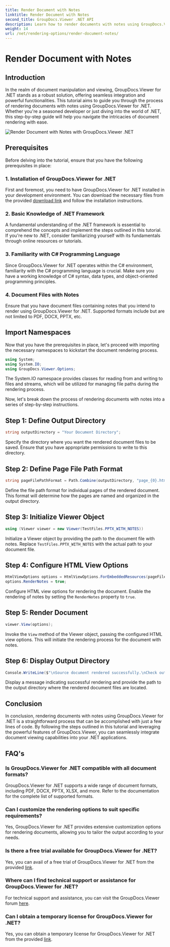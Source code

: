 ```yaml
---
title: Render Document with Notes
linktitle: Render Document with Notes
second_title: GroupDocs.Viewer .NET API
description: Learn how to render documents with notes using GroupDocs.Viewer for .NET. Step-by-step tutorial for seamless integration into your .NET applications.
weight: 14
url: /net/rendering-options/render-document-notes/
---
```


# Render Document with Notes

## Introduction
In the realm of document manipulation and viewing, GroupDocs.Viewer for .NET stands as a robust solution, offering seamless integration and powerful functionalities. This tutorial aims to guide you through the process of rendering documents with notes using GroupDocs.Viewer for .NET. Whether you're a seasoned developer or just diving into the world of .NET, this step-by-step guide will help you navigate the intricacies of document rendering with ease.

![Render Document with Notes with GroupDocs.Viewer .NET](/viewer/rendering-options/render-document-with-notes.png)

## Prerequisites
Before delving into the tutorial, ensure that you have the following prerequisites in place:
### 1. Installation of GroupDocs.Viewer for .NET
First and foremost, you need to have GroupDocs.Viewer for .NET installed in your development environment. You can download the necessary files from the provided [download link](https://releases.groupdocs.com/viewer/net/) and follow the installation instructions.
### 2. Basic Knowledge of .NET Framework
A fundamental understanding of the .NET framework is essential to comprehend the concepts and implement the steps outlined in this tutorial. If you're new to .NET, consider familiarizing yourself with its fundamentals through online resources or tutorials.
### 3. Familiarity with C# Programming Language
Since GroupDocs.Viewer for .NET operates within the C# environment, familiarity with the C# programming language is crucial. Make sure you have a working knowledge of C# syntax, data types, and object-oriented programming principles.
### 4. Document Files with Notes
Ensure that you have document files containing notes that you intend to render using GroupDocs.Viewer for .NET. Supported formats include but are not limited to PDF, DOCX, PPTX, etc.

## Import Namespaces
Now that you have the prerequisites in place, let's proceed with importing the necessary namespaces to kickstart the document rendering process.

```csharp
using System;
using System.IO;
using GroupDocs.Viewer.Options;
```
The System.IO namespace provides classes for reading from and writing to files and streams, which will be utilized for managing file paths during the rendering process.

Now, let's break down the process of rendering documents with notes into a series of step-by-step instructions.
## Step 1: Define Output Directory
```csharp
string outputDirectory = "Your Document Directory";
```
Specify the directory where you want the rendered document files to be saved. Ensure that you have appropriate permissions to write to this directory.
## Step 2: Define Page File Path Format
```csharp
string pageFilePathFormat = Path.Combine(outputDirectory, "page_{0}.html");
```
Define the file path format for individual pages of the rendered document. This format will determine how the pages are named and organized in the output directory.
## Step 3: Initialize Viewer Object
```csharp
using (Viewer viewer = new Viewer(TestFiles.PPTX_WITH_NOTES))
```
Initialize a Viewer object by providing the path to the document file with notes. Replace `TestFiles.PPTX_WITH_NOTES` with the actual path to your document file.
## Step 4: Configure HTML View Options
```csharp
HtmlViewOptions options = HtmlViewOptions.ForEmbeddedResources(pageFilePathFormat);
options.RenderNotes = true;
```
Configure HTML view options for rendering the document. Enable the rendering of notes by setting the `RenderNotes` property to `true`.
## Step 5: Render Document
```csharp
viewer.View(options);
```
Invoke the `View` method of the Viewer object, passing the configured HTML view options. This will initiate the rendering process for the document with notes.
## Step 6: Display Output Directory
```csharp
Console.WriteLine($"\nSource document rendered successfully.\nCheck output in {outputDirectory}.");
```
Display a message indicating successful rendering and provide the path to the output directory where the rendered document files are located.

## Conclusion
In conclusion, rendering documents with notes using GroupDocs.Viewer for .NET is a straightforward process that can be accomplished with just a few lines of code. By following the steps outlined in this tutorial and leveraging the powerful features of GroupDocs.Viewer, you can seamlessly integrate document viewing capabilities into your .NET applications.
## FAQ's
### Is GroupDocs.Viewer for .NET compatible with all document formats?
GroupDocs.Viewer for .NET supports a wide range of document formats, including PDF, DOCX, PPTX, XLSX, and more. Refer to the documentation for the complete list of supported formats.
### Can I customize the rendering options to suit specific requirements?
Yes, GroupDocs.Viewer for .NET provides extensive customization options for rendering documents, allowing you to tailor the output according to your needs.
### Is there a free trial available for GroupDocs.Viewer for .NET?
Yes, you can avail of a free trial of GroupDocs.Viewer for .NET from the provided [link](https://releases.groupdocs.com/).
### Where can I find technical support or assistance for GroupDocs.Viewer for .NET?
For technical support and assistance, you can visit the GroupDocs.Viewer forum [here](https://forum.groupdocs.com/c/viewer/9).
### Can I obtain a temporary license for GroupDocs.Viewer for .NET?
Yes, you can obtain a temporary license for GroupDocs.Viewer for .NET from the provided [link](https://purchase.groupdocs.com/temporary-license/).
